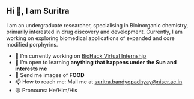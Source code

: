 
## Hi 👋, I am Suritra

I am an undergraduate researcher, specialising in Bioinorganic chemistry, primarily interested in drug discovery and development. Currently, I am working on exploring biomedical applications of expanded and core modified porphyrins. 


- 🔭 I’m currently working on [BioHack Virtual Internship](https://github.com/Team-Rosalind/team-rosalind-project)
- 🌱 I’m open to learning **anything that happens under the Sun and interests me** 
- 💬 Send me images of **FOOD**
- 📫 How to reach me: Mail me at [suritra.bandyopadhyay@niser.ac.in](suritra.bandyopadhyay@niser.ac.in)
- 😄 Pronouns: He/Him/His

